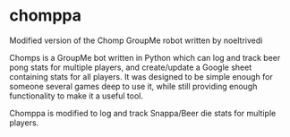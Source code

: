 # chomppa
Modified version of the Chomp GroupMe robot written by noeltrivedi

Chomps is a GroupMe bot written in Python which can log and track beer pong stats for multiple players, and create/update a Google sheet containing stats for all players. It was designed to be simple enough for someone several games deep to use it, while still providing enough functionality to make it a useful tool.

Chomppa is modified to log and track Snappa/Beer die stats for multiple players. 
